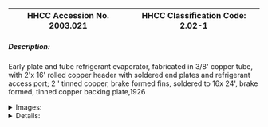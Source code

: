 | **HHCC Accession No. 2003.021** |**HHCC Classification Code:  2.02-1**|
| ----------- | ----------- |
##### Description:
Early plate and tube refrigerant evaporator, fabricated in 3/8' copper tube, with 2'x 16' rolled copper header with soldered end plates and refrigerant access port;  2 ' tinned copper, brake formed fins, soldered to 16x 24', brake formed, tinned copper backing plate,1926


<details>
	<summary>Images:</summary>
<div class="gallery gallery-wrapper--full" contenteditable="false" data-is-empty="false" data-translation="Add images" data-columns="6">
<figure class="gallery__item"><a href="#DOMAIN_NAME#gallery/2.02-1.jpg" data-size="768x512"><img src="#DOMAIN_NAME#gallery/2.02-1-thumbnail.jpg" alt=""></a></figure>
</div>
</details>


<details>
	<summary>Details:</summary>

##### Group:
2.02 Refrigerating and Air Conditioning Evaporators - Commercial

##### Make:
Hand made

##### Manufacturer:


##### Model:


##### Serial No.:


##### Size:
16x 26x 2'

##### Weight:


##### Circa:
1926

##### Rating:
A rare and unique artifact of the embryonic years of the Canadian refrigeration industry, exhibit, demonstration, education and research quality

##### Patent Date/Number:


##### Provenance:
From York County (York Region) Ontario, once a rich agricultural hinterlands, attracting early settlement in the last years of the 18th century. Located on the north slopes of the Oak Ridges Moraine, within 20 miles of Toronto, the County would also attract early ex-urban development, to be come a wealthy market place for the emerging household and consumer technologies of the early and mid 20th century. 

This artifact was discovered in the 1950's in the used stock of T. H. Oliver, Refrigeration and Electric Sales and Service, Aurora, Ontario, an early worker in the field of agricultural, commercial and consumer technology.

##### Type and Design:
Hand, made, designer built, one of a kind, believed to be a product of local tinsmith

##### Construction:
Constructed of 3/8' copper tube, with 2'x 16' roller copper header with soldered end plates and access port, with  2 ' tinned copper, brake formed fins, all soldered to 16x 24', brake formed, tinned copper backing plate.

##### Material:


##### Special Features:


##### Accessories:


##### Capacities:


##### Performance Characteristics:


##### Operation:


##### Control and Regulation:


##### Targeted Market Segment:


##### Consumer Acceptance:


##### Merchandising:


##### Market Price:


##### Technological Significance:


##### Industrial Significance:
This historic relic is, in a sense, representative of the embryonic and earliest development years of any industri3es beginnings. It is here when those with skills, interests, tools and entrepreneurial energy find themselves captivated by the possibilities of the moment, striking out to see what successes are to be had.      

The birth and early years of the Canadian HVACR industry would be characterised by just such adventurers, whether in heating, ventilation, air conditioning or refrigeration.

As carriage makers found themselves imagining themselves in the early years of the automobile business, so metal shops and mechanics would see in the earliest rumblings of  HVACR possibilities and opportunities for new human experience,  personal growth and  development, as well as economic return for their efforts.

##### Socio-economic Significance:


##### Socio-cultural Significance:


##### Donor:
G. Leslie Oliver, The T. H. Oliver HVACR Collection

##### HHCC Storage Location:


##### Tracking:


##### Bibliographic References:


##### Notes:


##### Related Reports:

</details>
